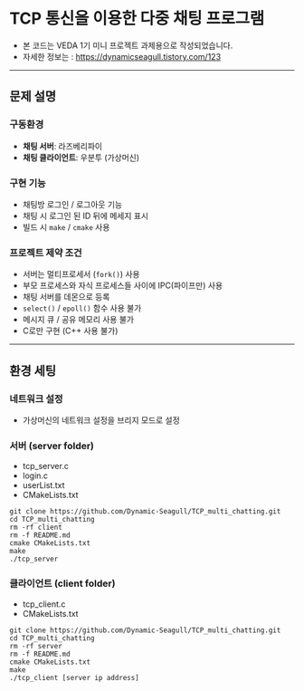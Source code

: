 # TCP 통신을 이용한 다중 채팅 프로그램
- 본 코드는 VEDA 1기 미니 프로젝트 과제용으로 작성되었습니다.
- 자세한 정보는 : https://dynamicseagull.tistory.com/123

---

## 문제 설명

### 구동환경
- **채팅 서버**: 라즈베리파이
- **채팅 클라이언트**: 우분투 (가상머신)

### 구현 기능
- 채팅방 로그인 / 로그아웃 기능
- 채팅 시 로그인 된 ID 뒤에 메세지 표시
- 빌드 시 `make` / `cmake` 사용

### 프로젝트 제약 조건
- 서버는 멀티프로세서 (`fork()`) 사용
- 부모 프로세스와 자식 프로세스들 사이에 IPC(파이프만) 사용
- 채팅 서버를 데몬으로 등록
- `select()` / `epoll()` 함수 사용 불가
- 메시지 큐 / 공유 메모리 사용 불가
- C로만 구현 (C++ 사용 불가)
  
---

## 환경 세팅

### 네트워크 설정
- 가상머신의 네트워크 설정을 브리지 모드로 설정

### 서버 (server folder)
- tcp_server.c
- login.c
- userList.txt
- CMakeLists.txt
```
git clone https://github.com/Dynamic-Seagull/TCP_multi_chatting.git
cd TCP_multi_chatting
rm -rf client
rm -f README.md
cmake CMakeLists.txt
make
./tcp_server
```


### 클라이언트 (client folder)
- tcp_client.c
- CMakeLists.txt
```
git clone https://github.com/Dynamic-Seagull/TCP_multi_chatting.git
cd TCP_multi_chatting
rm -rf server
rm -f README.md
cmake CMakeLists.txt
make
./tcp_client [server ip address]
```

